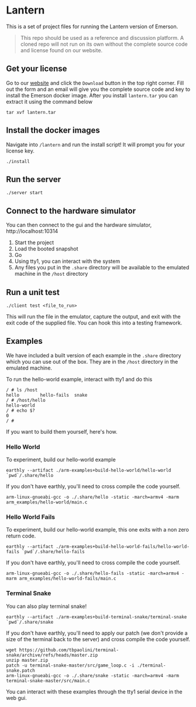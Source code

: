 # Lantern
This is a set of project files for running the Lantern version of Emerson.
> This repo should be used as a reference and discussion platform. A cloned repo will not run on its own without the complete source code and license found on our website.

## Get your license
 Go to our [website](https://tuliptreetech.com) and click the `Download` button in the top right corner. Fill out the form and an email will give you the complete source code and key to install the Emerson docker image. After you install `lantern.tar` you can extract it using the command below

 ```
 tar xvf lantern.tar
 ```

## Install the docker images
Navigate into `/lantern` and run the install script! It will prompt you for your license key.
```
./install
```

## Run the server
```
./server start
```

## Connect to the hardware simulator
You can then connect to the gui and the hardware simulator, http://localhost:10314

1. Start the project
2. Load the booted snapshot
3. Go
4. Using tty1, you can interact with the system
5. Any files you put in the `.share` directory will be available to the emulated machine in the `/host` directory

## Run a unit test
```
./client test <file_to_run>
```

This will run the file in the emulator, capture the output, and exit with the exit code of the supplied file. You can hook this into a testing framework.

## Examples
We have included a built version of each example in the `.share` directory which you can use out of the box. They are in the `/host` directory in the emulated machine.

To run the hello-world example, interact with tty1 and do this
```
/ # ls /host
hello        hello-fails  snake
/ # /host/hello
hello-world
/ # echo $?
0
/ # 
```

If you want to build them yourself, here's how.

### Hello World
To experiment, build our hello-world example 
```
earthly --artifact ./arm-examples+build-hello-world/hello-world `pwd`/.share/hello
```

If you don't have earthly, you'll need to cross compile the code yourself.
```
arm-linux-gnueabi-gcc -o ./.share/hello -static -march=armv4 -marm arm_examples/hello-world/main.c
```

### Hello World Fails
To experiment, build our hello-world example, this one exits with a non zero return code.
```
earthly --artifact ./arm-examples+build-hello-world-fails/hello-world-fails `pwd`/.share/hello-fails
```

If you don't have earthly, you'll need to cross compile the code yourself.
```
arm-linux-gnueabi-gcc -o ./.share/hello-fails -static -march=armv4 -marm arm_examples/hello-world-fails/main.c
```

### Terminal Snake
You can also play terminal snake! 
```
earthly --artifact ./arm-examples+build-terminal-snake/terminal-snake `pwd`/.share/snake
```

If you don't have earthly, you'll need to apply our patch (we don't provide a size of the terminal back to the server) and cross compile the code yourself.
```
wget https://github.com/tbpaolini/terminal-snake/archive/refs/heads/master.zip
unzip master.zip
patch -u terminal-snake-master/src/game_loop.c -i ./terminal-snake.patch
arm-linux-gnueabi-gcc -o ./.share/snake -static -march=armv4 -marm terminal-snake-master/src/main.c
```

You can interact with these examples through the tty1 serial device in the web gui.
